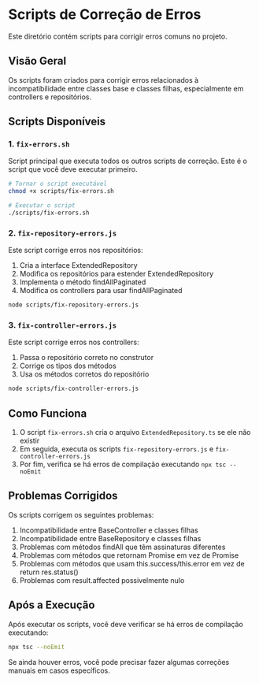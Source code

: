 # Scripts de Correção de Erros

Este diretório contém scripts para corrigir erros comuns no projeto.

## Visão Geral

Os scripts foram criados para corrigir erros relacionados à incompatibilidade entre classes base e classes filhas, especialmente em controllers e repositórios.

## Scripts Disponíveis

### 1. `fix-errors.sh`

Script principal que executa todos os outros scripts de correção. Este é o script que você deve executar primeiro.

```bash
# Tornar o script executável
chmod +x scripts/fix-errors.sh

# Executar o script
./scripts/fix-errors.sh
```

### 2. `fix-repository-errors.js`

Este script corrige erros nos repositórios:

1. Cria a interface ExtendedRepository
2. Modifica os repositórios para estender ExtendedRepository
3. Implementa o método findAllPaginated
4. Modifica os controllers para usar findAllPaginated

```bash
node scripts/fix-repository-errors.js
```

### 3. `fix-controller-errors.js`

Este script corrige erros nos controllers:

1. Passa o repositório correto no construtor
2. Corrige os tipos dos métodos
3. Usa os métodos corretos do repositório

```bash
node scripts/fix-controller-errors.js
```

## Como Funciona

1. O script `fix-errors.sh` cria o arquivo `ExtendedRepository.ts` se ele não existir
2. Em seguida, executa os scripts `fix-repository-errors.js` e `fix-controller-errors.js`
3. Por fim, verifica se há erros de compilação executando `npx tsc --noEmit`

## Problemas Corrigidos

Os scripts corrigem os seguintes problemas:

1. Incompatibilidade entre BaseController e classes filhas
2. Incompatibilidade entre BaseRepository e classes filhas
3. Problemas com métodos findAll que têm assinaturas diferentes
4. Problemas com métodos que retornam Promise<void> em vez de Promise<Response>
5. Problemas com métodos que usam this.success/this.error em vez de return res.status()
6. Problemas com result.affected possivelmente nulo

## Após a Execução

Após executar os scripts, você deve verificar se há erros de compilação executando:

```bash
npx tsc --noEmit
```

Se ainda houver erros, você pode precisar fazer algumas correções manuais em casos específicos.